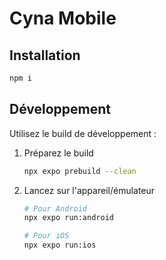 # Cyna Mobile

## Installation

```bash
npm i
```

## Développement

Utilisez le build de développement :

1. Préparez le build

   ```bash
   npx expo prebuild --clean
   ```

2. Lancez sur l'appareil/émulateur

   ```bash
   # Pour Android
   npx expo run:android

   # Pour iOS
   npx expo run:ios
   ```
